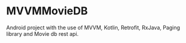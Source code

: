 # MVVMMovieDB
Android project with the use of MVVM, Kotlin, Retrofit, RxJava, Paging library and Movie db rest api.

